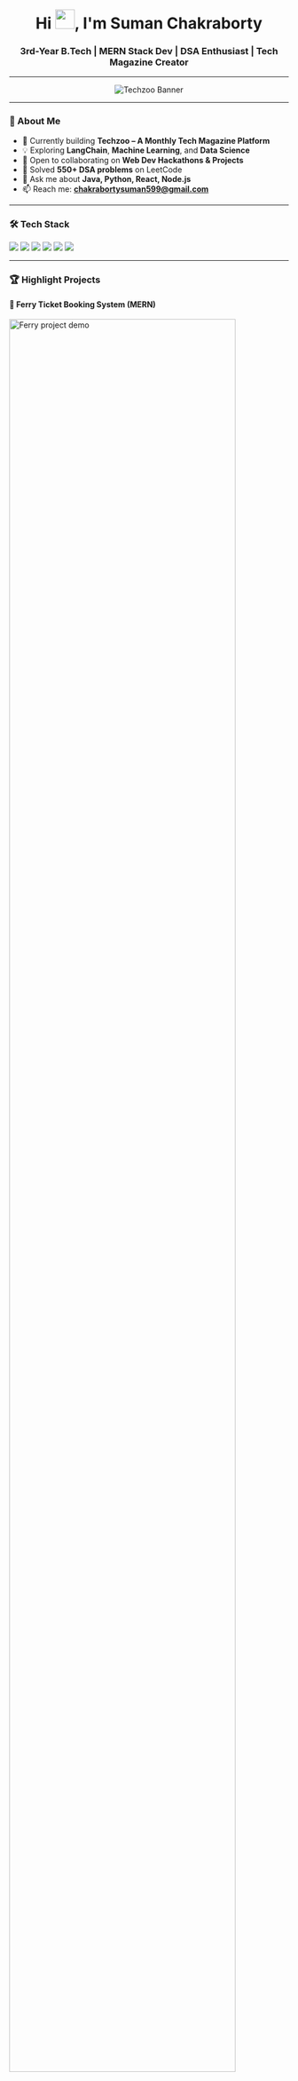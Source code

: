 <h1 align="center">
  Hi <img src="https://media.giphy.com/media/hvRJCLFzcasrR4ia7z/giphy.gif" width="35" />, I'm Suman Chakraborty
</h1>

<h3 align="center">
  3rd-Year B.Tech | MERN Stack Dev | DSA Enthusiast | Tech Magazine Creator
</h3>


---

<!-- 🎨 CUSTOM HEADER BANNER -->
<p align="center">
  <img src="https://raw.githubusercontent.com/suman599/suman599/main/banner-techzoo-purple.png" alt="Techzoo Banner" />
</p>

---

### 🚀 About Me

- 🔭 Currently building **Techzoo – A Monthly Tech Magazine Platform**  
- 💡 Exploring **LangChain**, **Machine Learning**, and **Data Science**  
- 👯 Open to collaborating on **Web Dev Hackathons & Projects**  
- 🧠 Solved **550+ DSA problems** on LeetCode  
- 💬 Ask me about **Java, Python, React, Node.js**  
- 📫 Reach me: **chakrabortysuman599@gmail.com**

---

### 🛠️ Tech Stack

<p align="left">
  <img src="https://img.shields.io/badge/Java-ED8B00?style=for-the-badge&logo=openjdk&logoColor=white"/>
  <img src="https://img.shields.io/badge/Python-3776AB?style=for-the-badge&logo=python&logoColor=white"/>
  <img src="https://img.shields.io/badge/React-20232A?style=for-the-badge&logo=react&logoColor=61DAFB"/>
  <img src="https://img.shields.io/badge/Node.js-339933?style=for-the-badge&logo=nodedotjs&logoColor=white"/>
  <img src="https://img.shields.io/badge/Express.js-000?style=for-the-badge&logo=express&logoColor=white"/>
  <img src="https://img.shields.io/badge/MongoDB-47A248?style=for-the-badge&logo=mongodb&logoColor=white"/>
</p>

---



### 🏆 Highlight Projects

#### 🚢 Ferry Ticket Booking System (MERN)
<p>
  <img src="https://github.com/suman599/ferry-booking-app/assets/demo.gif" width="90%" alt="Ferry project demo"/>
</p>

#### 📰 Techzoo – Magazine Web App
<p>
  <img src="https://github.com/suman599/techzoo/assets/demo.gif" width="90%" alt="Techzoo demo"/>
</p>

---

### 📈 GitHub Stats

<p align="center">
  <img src="https://github-readme-streak-stats.herokuapp.com?user=suman599&theme=radical" alt="GitHub Streak"/>
  <br/><br/>
  <img src="https://github-readme-stats.vercel.app/api/top-langs/?username=suman599&layout=compact&theme=radical"/>
</p>

---

### 🤝 Connect With Me

<p align="left">
  <a href="https://www.linkedin.com/in/suman-chakraborty-8a1535254/" target="_blank">
    <img src="https://img.shields.io/badge/LinkedIn-blue?style=for-the-badge&logo=linkedin&logoColor=white" />
  </a>
  <a href="mailto:chakrabortysuman599@gmail.com">
    <img src="https://img.shields.io/badge/Gmail-red?style=for-the-badge&logo=gmail&logoColor=white" />
  </a>
</p>

---

> _"Build consistently. Learn fearlessly. Share generously."_ 🚀
